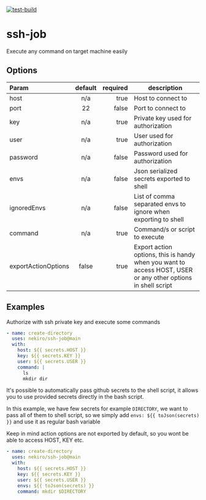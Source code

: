 [![test-build](https://github.com/nekiro/ssh-job/actions/workflows/test-build.yml/badge.svg)](https://github.com/nekiro/ssh-job/actions/workflows/test-build.yml)

# ssh-job

Execute any command on target machine easily

## Options

| Param               | default | required | description                                                                                                  |
| :------------------ | :-----: | -------: | ------------------------------------------------------------------------------------------------------------ |
| host                |   n/a   |     true | Host to connect to                                                                                           |
| port                |   22    |    false | Port to connect to                                                                                           |
| key                 |   n/a   |     true | Private key used for authorization                                                                           |
| user                |   n/a   |     true | User used for authorization                                                                                  |
| password            |   n/a   |    false | Password used for authorization                                                                              |
| envs                |   n/a   |    false | Json serialized secrets exported to shell                                                                    |
| ignoredEnvs         |   n/a   |    false | List of comma separated envs to ignore when exporting to shell                                               |
| command             |   n/a   |     true | Command/s or script to execute                                                                               |
| exportActionOptions |  false  |     true | Export action options, this is handy when you want to access HOST, USER or any other options in shell script |

## Examples

Authorize with ssh private key and execute some commands

```yml
- name: create-directory
  uses: nekiro/ssh-job@main
  with:
    host: ${{ secrets.HOST }}
    key: ${{ secrets.KEY }}
    user: ${{ secrets.USER }}
    command: |
      ls
      mkdir dir
```

It's possible to automatically pass github secrets to the shell script, it allows you to use provided secrets directly in the bash script.

In this example, we have few secrets for example `DIRECTORY`, we want to pass all of them to shell script, so we simply add `envs: ${{ toJson(secrets) }}` and use it as regular bash variable

Keep in mind action options are not exported by default, so you wont be able to access HOST, KEY etc.

```yml
- name: create-directory
  uses: nekiro/ssh-job@main
  with:
    host: ${{ secrets.HOST }}
    key: ${{ secrets.KEY }}
    user: ${{ secrets.USER }}
    envs: ${{ toJson(secrets) }}
    command: mkdir $DIRECTORY
```
